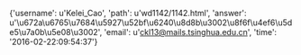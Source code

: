 {'username': u'Kelei_Cao', 'path': u'wd1142/1142.html', 'answer': u'\u672a\u6765\u7684\u5927\u52bf\u6240\u8d8b\u3002\u8f6f\u4ef6\u5de5\u7a0b\u5e08\u3002', 'email': u'ckl13@mails.tsinghua.edu.cn', 'time': '2016-02-22:09:54:37'}
